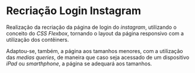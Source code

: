  # Recriação Login Instagram


 Realização da recriação da página de login do *instagram*, utilizando o conceito do *CSS Flexbox*, tornando o layout da página responsivo com a utilização dos contêiners.  

 Adaptou-se, também, a página aos tamanhos menores, com a utilização das *medias queries*, de maneira que caso seja acessado de um dispositivo _iPad_ ou _smarthphone_, a página se adequará aos tamanhos.
